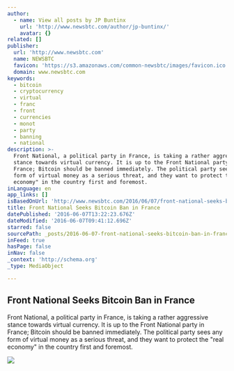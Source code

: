 ```yaml
---
author:
  - name: View all posts by JP Buntinx
    url: 'http://www.newsbtc.com/author/jp-buntinx/'
    avatar: {}
related: []
publisher:
  url: 'http://www.newsbtc.com'
  name: NEWSBTC
  favicon: 'https://s3.amazonaws.com/common-newsbtc/images/favicon.ico'
  domain: www.newsbtc.com
keywords:
  - bitcoin
  - cryptocurrency
  - virtual
  - franc
  - front
  - currencies
  - monot
  - party
  - banning
  - national
description: >-
  Front National, a political party in France, is taking a rather aggressive
  stance towards virtual currency. It is up to the Front National party in
  France; Bitcoin should be banned immediately. The political party sees any
  form of virtual money as a serious threat, and they want to protect the "real
  economy" in the country first and foremost.
inLanguage: en
app_links: []
isBasedOnUrl: 'http://www.newsbtc.com/2016/06/07/front-national-seeks-bitcoin-ban-france/'
title: Front National Seeks Bitcoin Ban in France
datePublished: '2016-06-07T13:22:23.676Z'
dateModified: '2016-06-07T09:41:12.696Z'
starred: false
sourcePath: _posts/2016-06-07-front-national-seeks-bitcoin-ban-in-france.md
inFeed: true
hasPage: false
inNav: false
_context: 'http://schema.org'
_type: MediaObject

---
```

<article style=""><h1>Front National Seeks Bitcoin Ban in France</h1><p>Front National, a political party in France, is taking a rather aggressive stance towards virtual currency. It is up to the Front National party in France; Bitcoin should be banned immediately. The political party sees any form of virtual money as a serious threat, and they want to protect the "real economy" in the country first and foremost.</p><img src="http://s3.amazonaws.com/main-newsbtc-images/2016/06/07100551/Front-Natonal.jpg" /></article>